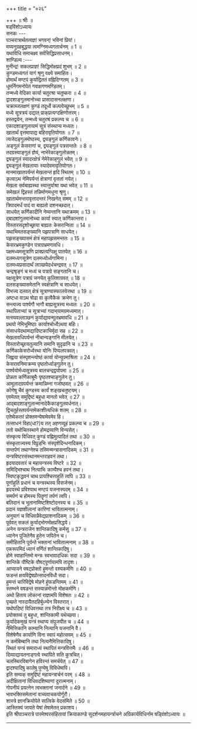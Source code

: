 +++
title = "०२६"

+++
॥ श्रीः ॥  
षड्‌विंशोऽध्यायः  
सनकः ---  
पञ्चरात्रार्थतत्वज्ञ! भगवन्! भविनां प्रिय!।  
मय्यनुग्रहबुद्धया त्वमग्निमध्यगतार्चनम् ॥ 1 ॥  
यथाविधि समाचक्ष्व सर्वसिद्धिप्रसाधनम्।  
शाण्डिल्य :---  
मुनीन्द्र! सकलप्राज्ञ! सिद्धिमोक्षप्रदं शुभम् ॥ 2 ॥  
कुण्डमध्यगतं यागं श्रृणु वक्ष्ये समाहितः।  
होमार्थं मण्टपं कुर्याद्विततं वह्निदिग्गतम् ॥ 3 ॥  
धूमर्निगमनोपेतं गवाक्षगणमण्डितम्।  
तन्मध्ये वेदिका कार्या चतुरश्रा चतुष्करा ॥ 4 ॥  
द्वादशाङ्‌गुलमानोच्चा प्रासादासनलक्षणा।  
चक्राब्जलक्षणं कुण्डं तदूर्ध्वे कल्पयेच्छुभम् ॥ 5 ॥  
मध्ये सूत्रत्रयं दद्यात् प्राक्‌प्रत्यग्दक्षिणोत्तरम्।  
हस्तद्वयेन, तन्मध्ये चतुरश्रं प्रकल्प्य च ॥ 6 ॥  
एकादशाङ्‌गुलायामं सूत्रं संस्थाप्य मध्यतः।  
खातार्थं वृत्तमापाद्य बहिरावृतियोगतः ॥ 7 ॥  
त्यजेदङ्‌गुलमोष्ठस्य, द्व्यङ्‌गुलं कर्णिकावनेः।  
अङ्‌गुलं केसराणां च, द्व्यङ्‌गुलं पत्रसन्ततेः ॥ 8 ॥  
तदग्रस्याङ्‌गुलं ज्ञेयं, नाभेरेकाङ्‌गुलोन्नतम्।  
द्व्यङ्‌गुलं स्यादरक्षेत्रं नेमेरेकाह्‌गुलं भवेत् ॥ 9 ॥  
द्व्यङ्‌गुलं मेखलायाः स्यादेवमावृतियोगतः।  
मानमाखातपर्यन्तं मेखलान्तं हृदि स्थितम् ॥ 10 ॥  
कृत्वाऽथ नेमिपर्यन्तं क्षेत्राणां वृत्ततां नयेत्।  
मेखला सर्वबाह्यस्था स्यात्तुर्याश्रा यथा भवेत् ॥ 11 ॥  
समेखलं द्विहस्तं तन्निर्माणमधुना श्रृणु।  
खातार्थमन्तरावृत्तादन्तरं निखनेत् समम् ॥ 12 ॥  
त्रिपादमर्धं पादं वा बाह्यतो दशनच्छदात्।  
साधयेत् कर्णिकादीनि नेम्यन्तानि यथाक्रमम् ॥ 13 ॥  
द्बादशांगुलमानोच्चा कार्या स्यात् कर्णिकान्तरा।  
विस्तारसदृशोच्छ्राया बाह्यतः केसरान्विता ॥ 14 ॥  
यथाभिमतसङ्ख्यानि पझपत्राणि साधयेत्।  
पझसङ्ख्यासमं क्षेत्रं महापझसमन्ततः ॥ 15 ॥  
केसरभ्रमकुण्डेन पत्राग्रभ्रमणावधि।  
पक्षमध्यमसूत्राणि प्राक्प्रत्यग्दिक्षु पातयेत् ॥ 16 ॥  
दलमध्यगसूत्रेण दलमध्योर्ध्वगामिना।  
दलमध्यप्रसादार्थं लाञ्छयेदर्धचन्द्रवत् ॥ 17 ॥  
चन्द्रश्रृङ्गं च मध्यं च पत्राग्रे सङ्गतानि च।  
पक्षसूत्रेण पत्राग्रं जनयेत् कुलिशाग्रवत् ॥ 18 ॥  
दलसङ्ख्यासमेतानि स्वक्षेत्राणि च साधयेत्।  
विभज्य दलवत् क्षेत्रं सूत्राण्यास्फालयेत्तथा ॥ 19 ॥  
अष्टधा वाऽथ षोढा वा कृत्वैकैकं क्रभेण तु।  
सन्त्यज्य पार्श्वगौ भागौ बाह्यसूत्रस्य मध्यतः ॥ 20 ॥  
स्थापिताभ्यां च सूत्राभ्यां गदाभ्‌यामग्रमध्यमात्।  
मत्स्यवल्लाञ्छनं कुर्याद्यावन्मूलभ्रमावधि ॥ 21 ॥  
प्रथयो नेमिभूमिष्ठाः कार्याश्चोर्ध्वेऽथवा बहिः।  
संसाधयेदथामद्यादिष्टकाभिर्मृदा सह ॥ 22 ॥  
मेखलावधिपर्यन्तं नीचान्यङ्गानि मीलयेत्।  
विस्तारोच्छ्रायतुल्यानि समानि सुदृढानि च ॥ 23 ॥  
कर्णिकाकेसरोर्ध्वस्था योनिः पिप्पलपत्रवत्।  
जिह्वया संस्पृशन्त्योष्ठं कार्या योन्युपमाश्रिता ॥ 24 ॥  
केसरावनिमाक्रम्य पृष्ठतोर्ध्वाङ्‌गुलेन तु।  
पार्श्वयोर्मध्यसूत्रस्य बालचन्द्रद्वयोपमा ॥ 25 ॥  
प्रोन्नता कर्णिकाबूमैः पृष्ठतश्चाङ्‌गुलेन तु।  
आमूलादग्रपर्यन्तं क्रमान्निम्ना गजोष्ठवत् ॥ 26 ॥  
कोणेषु चैवं कुण्डस्य कार्यं शङ्खचतुष्टयम्।  
एवमेतत् समुद्दिष्टं बहुधा मानतो भवेत् ॥ 27 ॥  
आद्बादशाङ्‌गुलान्मानादेकैकाङ्‌गुलवर्धनात्।  
द्विचतुर्हस्तपर्यन्तमेकाशीत्यधिकं शतम् ॥ 28 ॥  
एतेष्वेकतरं प्रोक्तमन्येषामेवमेव हि।  
तत्साधनं विहा(धा?)य तत् अह्गव्यूहं प्रकल्प्य च ॥ 29 ॥  
ततो यथोचितस्थाने होमद्रव्याणि विन्यसेत्।  
संस्कृत्य विधिवत् कुण्डं वह्निमुत्पादितं तथा ॥ 30 ॥  
संस्कृताज्यस्य विप्रुड्‌भिः संस्पृशेदिन्धनादिकम्।  
सन्तर्पणं तथाग्नेश्च तस्मिन्मन्त्रासनादिकम् ॥ 31 ॥  
यन्त्रविष्टरसंस्थानमन्तराहवनं तथा।  
हृदयादवतारं च महायन्त्रस्य विष्टरे ॥ 32 ॥  
समिद्भिश्चाथ नित्याभिः काम्यैश्च हवनं तथा।  
स्विष्टकृद्धवनं चाथ प्रायश्चित्ताहुतिं त्वपि ॥ 33 ॥  
पूर्णाहुतिं प्रधानं च यन्त्रस्थस्य विसर्जनम्।  
हृदयस्थे प्रविश्याथ मण्टपं यजनास्पदम् ॥ 34 ॥  
समर्पणं च होमस्य पितॄणां तर्पणं त्वपि।  
बलिदानं च भूतानामिष्टशिष्टोदनस्य च ॥ 35 ॥  
प्रदानं यज्ञशीलानां कारिणां भावितात्मनाम्।  
अनुयागं च विधिवन्नैवेद्यप्राशनादिकम् ॥ 36 ॥  
पूर्ववत् सकलं कुर्याद्भोगमोक्षप्रसिद्धये।  
अनेन यन्त्रराजेन शान्तिकादिषु कर्मसु ॥ 37 ॥  
ध्यानेन पूजितेनैव हुतेन जपितेन च।  
समीहितानि पूर्यन्ते भक्तानां भावितात्मनाम् ॥ 38 ॥  
एकरूपमिदं ध्यानं वर्णितं शान्तिकादिषु।  
होमे स्वाहान्तिमो मन्त्रः स्वभावादधिकः सदा ॥ 39 ॥  
शान्तिके पौष्टिके वौषट्‌पूर्णायामपि तादृशः।  
आप्यायने वषट्‌प्रोक्तो हुमन्तो वश्यकर्मणि ॥ 40 ॥  
फडन्तं क्षयविद्वेषप्रोत्सादनविधौ सदा।  
हुमन्तं चारिविद्वेषे मोहने हुंफडन्तिमम् ॥ 41 ॥  
स्तम्भने वषडन्तं सस्यान्नमोन्तो मोक्षकर्मणि।  
अथो हिताय लोकानां राज्ञामपि विशेषतः ॥ 42 ॥  
पृच्छते नारदायैतदहिर्बुध्न्येन विस्तरात्।  
यथोपदिष्टं विधिवत्तथा तत्र निरीक्ष्य च ॥ 43 ॥  
प्रयोक्तव्यं तु बहुधा, शान्तिकामी यथेच्छया।  
कुर्यादेकमुखं यन्त्रं स्थाप्य संपूजयीत च ॥ 44 ॥  
नैमित्तिकानि काम्यानि नित्यानि यजनानि वै।  
विशेषेणैव कार्याणि विना स्वापं महोत्सवम् ॥ 45 ॥  
न कर्मबिम्बानि तथा नित्यनैमित्तिकादिषु।  
स्थितं यन्त्रं समाराध्यं स्थापितं मन्त्रवित्तमैः ॥ 46 ॥  
दिव्याद्यायतनाड्गत्वे स्थापिते सति कुत्रचित्।  
चलस्थिरविबागेन हविरन्तं समर्चयेत् ॥ 47 ॥  
द्वादश्यादिषु कालेषु पुण्येषु विविधेष्वपि।  
इति सम्यक् समुद्दिष्टं महायन्त्रार्चनं परम् ॥ 48 ॥  
अदीक्षितानां विधिवदशिष्याणां दुरात्मनाम्।  
गोपनीयं प्रयत्नेन त्वभक्तानां जनार्दने ॥ 49 ॥  
भावभक्तिसमेतानां वाच्यवाचकयोर्गुरौ।  
शास्त्रे ज्ञानक्रियोपेते सात्विके वेदसंमिते ॥ 50 ॥  
आस्तिक्यं जायते येषां तेषामेतत् प्रकाशय।  
इति श्रीपाञ्चरात्रे पारमेश्वरसंहितायां क्रियाकाण्‍डे सुदर्शनमहायर्न्त्राचने अग्रिकार्यविधिर्नाम षड्विंशोऽध्यायः ॥  
****************